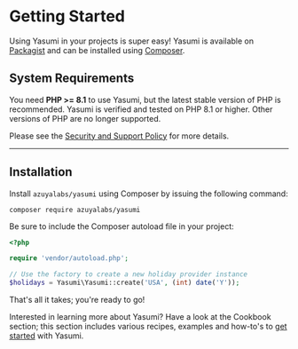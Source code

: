 # Getting Started

Using Yasumi in your projects is super easy! Yasumi is available
on [Packagist](https://packagist.org/packages/azuyalabs/yasumi "Yasumi on Packagist") and can be
installed using [Composer](https://getcomposer.org/ "Composer").

## System Requirements

You need **PHP >= 8.1** to use Yasumi, but the latest stable version of PHP is recommended. Yasumi is
verified and tested on PHP 8.1 or higher. Other versions of PHP are no longer supported.

Please see the [Security and Support Policy](security.md) for more details.

---

## Installation

Install `azuyalabs/yasumi` using Composer by issuing the following command:

``` shell
composer require azuyalabs/yasumi
```

Be sure to include the Composer autoload file in your project:

``` php
<?php

require 'vendor/autoload.php';

// Use the factory to create a new holiday provider instance
$holidays = Yasumi\Yasumi::create('USA', (int) date('Y'));
```

That's all it takes; you're ready to go!

Interested in learning more about Yasumi? Have a look at the Cookbook section; this section includes various recipes,
examples and how-to's to [get started](recipes/basic.md) with Yasumi.
